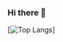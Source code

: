 ### Hi there 👋

[![Top Langs](https://github-readme-stats.vercel.app/api/top-langs/?username=ju-rsende)]

